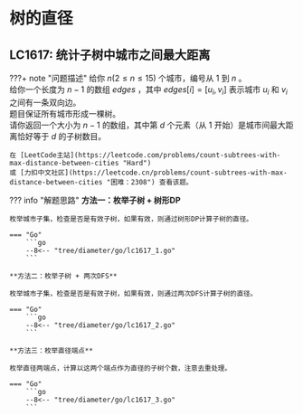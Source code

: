# 树的直径

## LC1617: 统计子树中城市之间最大距离

???+ note "问题描述"
    给你 $n(2≤n≤15)$ 个城市，编号从 $1$ 到 $n$ 。<br>
    给你一个长度为 $n-1$ 的数组 $edges$ ，其中 $edges[i]=[u_i,v_i]$ 表示城市 $u_i$ 和 $v_i$ 之间有一条双向边。<br>
    题目保证所有城市形成一棵树。<br>
    请你返回一个大小为 $n-1$ 的数组，其中第 $d$ 个元素（从 $1$ 开始）是城市间最大距离恰好等于 $d$ 的子树数目。

    在 [LeetCode主站](https://leetcode.com/problems/count-subtrees-with-max-distance-between-cities "Hard")
    或 [力扣中文社区](https://leetcode.cn/problems/count-subtrees-with-max-distance-between-cities "困难：2308") 查看该题。

??? info "解题思路"
    **方法一：枚举子树 + 树形DP**

    枚举城市子集，检查是否是有效子树，如果有效，则通过树形DP计算子树的直径。

    === "Go"
        ```go
        --8<-- "tree/diameter/go/lc1617_1.go"
        ```

    **方法二：枚举子树 + 两次DFS**

    枚举城市子集，检查是否是有效子树，如果有效，则通过两次DFS计算子树的直径。

    === "Go"
        ```go
        --8<-- "tree/diameter/go/lc1617_2.go"
        ```

    **方法三：枚举直径端点**

    枚举直径两端点，计算以这两个端点作为直径的子树个数，注意去重处理。

    === "Go"
        ```go
        --8<-- "tree/diameter/go/lc1617_3.go"
        ```
